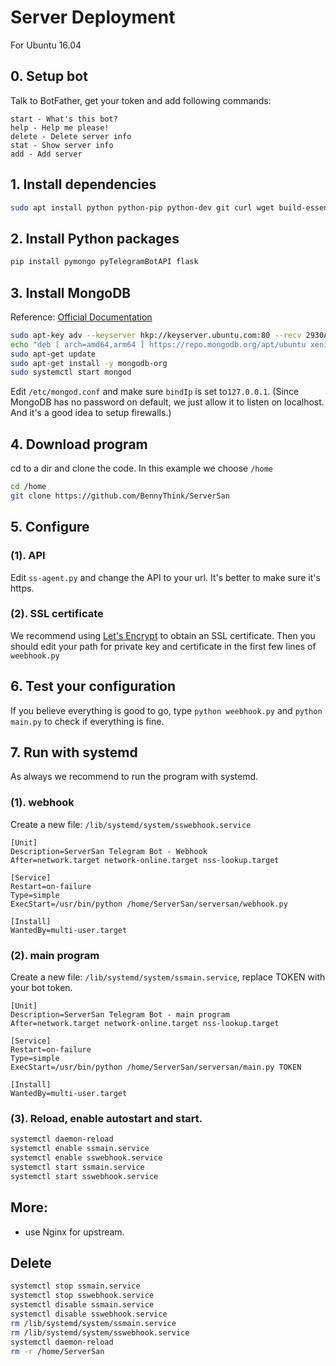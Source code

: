 # Server Deployment
For Ubuntu 16.04

## 0. Setup bot
Talk to BotFather, get your token and add following commands:
```
start - What's this bot?
help - Help me please!
delete - Delete server info
stat - Show server info
add - Add server
```

## 1. Install dependencies
```bash
sudo apt install python python-pip python-dev git curl wget build-essential openssl
```

## 2. Install Python packages
```bash
pip install pymongo pyTelegramBotAPI flask
```

## 3. Install MongoDB
Reference: [Official Documentation](https://www.mongodb.com/download-center#community)
```bash
sudo apt-key adv --keyserver hkp://keyserver.ubuntu.com:80 --recv 2930ADAE8CAF5059EE73BB4B58712A2291FA4AD5
echo "deb [ arch=amd64,arm64 ] https://repo.mongodb.org/apt/ubuntu xenial/mongodb-org/3.6 multiverse" | sudo tee /etc/apt/sources.list.d/mongodb-org-3.6.list
sudo apt-get update
sudo apt-get install -y mongodb-org
sudo systemctl start mongod
```

Edit `/etc/mongod.conf` and make sure `bindIp` is set to`127.0.0.1`.
(Since MongoDB has no password on default, we just allow it to listen on localhost. And it's a good idea to setup firewalls.)

## 4. Download program
cd to a dir and clone the code. In this example we choose `/home`
```bash
cd /home
git clone https://github.com/BennyThink/ServerSan
```

## 5. Configure 
### (1). API
Edit `ss-agent.py` and change the API to your url. It's better to make sure it's https.

### (2). SSL certificate
We recommend using [Let's Encrypt](https://letsencrypt.org/getting-started/) to obtain an SSL certificate.
Then you should edit your path for private key and certificate in the first few lines of `weebhook.py`

## 6. Test your configuration
If you believe everything is good to go, type `python weebhook.py` and `python main.py` to check if everything is fine.

## 7. Run with systemd
As always we recommend to run the program with systemd.
### (1). webhook
Create a new file: `/lib/systemd/system/sswebhook.service`

```
[Unit]
Description=ServerSan Telegram Bot - Webhook
After=network.target network-online.target nss-lookup.target

[Service]
Restart=on-failure
Type=simple
ExecStart=/usr/bin/python /home/ServerSan/serversan/webhook.py

[Install]
WantedBy=multi-user.target
```
### (2). main program
Create a new file: `/lib/systemd/system/ssmain.service`, replace TOKEN with your bot token.
```
[Unit]
Description=ServerSan Telegram Bot - main program
After=network.target network-online.target nss-lookup.target

[Service]
Restart=on-failure
Type=simple
ExecStart=/usr/bin/python /home/ServerSan/serversan/main.py TOKEN

[Install]
WantedBy=multi-user.target
```
### (3). Reload, enable autostart and start.
```bash
systemctl daemon-reload
systemctl enable ssmain.service
systemctl enable sswebhook.service
systemctl start ssmain.service
systemctl start sswebhook.service
```

## More:
* use Nginx for upstream.

## Delete
```bash
systemctl stop ssmain.service
systemctl stop sswebhook.service
systemctl disable ssmain.service
systemctl disable sswebhook.service
rm /lib/systemd/system/ssmain.service
rm /lib/systemd/system/sswebhook.service
systemctl daemon-reload
rm -r /home/ServerSan
```
